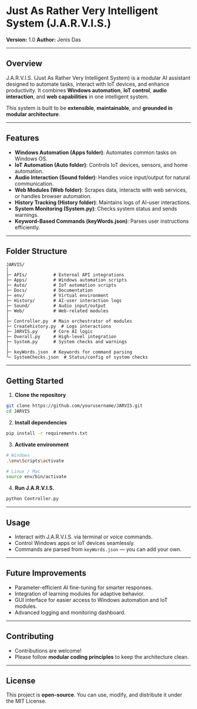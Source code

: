 # Just As Rather Very Intelligent System (J.A.R.V.I.S.)

**Version:** 1.0
**Author:** Jenis Das

---

## **Overview**

J.A.R.V.I.S. (Just As Rather Very Intelligent System) is a modular AI assistant designed to automate tasks, interact with IoT devices, and enhance productivity. It combines **Windows automation**, **IoT control**, **audio interaction**, and **web capabilities** in one intelligent system.

This system is built to be **extensible**, **maintainable**, and **grounded in modular architecture**.

---

## **Features**

* **Windows Automation (Apps folder)**: Automates common tasks on Windows OS.
* **IoT Automation (Auto folder)**: Controls IoT devices, sensors, and home automation.
* **Audio Interaction (Sound folder)**: Handles voice input/output for natural communication.
* **Web Modules (Web folder)**: Scrapes data, interacts with web services, or handles browser automation.
* **History Tracking (History folder)**: Maintains logs of AI-user interactions.
* **System Monitoring (System.py)**: Checks system status and sends warnings.
* **Keyword-Based Commands (keyWords.json)**: Parses user instructions efficiently.

---

## **Folder Structure**

```
JARVIS/
│
├─ APIs/          # External API integrations
├─ Apps/          # Windows automation scripts
├─ Auto/          # IoT automation scripts
├─ Docs/          # Documentation
├─ env/           # Virtual environment
├─ History/       # AI-user interaction logs
├─ Sound/         # Audio input/output
├─ Web/           # Web-related modules
│
├─ Controller.py  # Main orchestrator of modules
├─ Createhistory.py  # Logs interactions
├─ JARVIS.py      # Core AI logic
├─ Overall.py     # High-level integration
├─ System.py      # System checks and warnings
│
├─ keyWords.json  # Keywords for command parsing
└─ SystemChecks.json  # Status/config of system checks
```

---

## **Getting Started**

1. **Clone the repository**

```bash
git clone https://github.com/yourusername/JARVIS.git
cd JARVIS
```

2. **Install dependencies**

```bash
pip install -r requirements.txt
```

3. **Activate environment**

```bash
# Windows
.\env\Scripts\activate

# Linux / Mac
source env/bin/activate
```

4. **Run J.A.R.V.I.S.**

```bash
python Controller.py
```

---

## **Usage**

* Interact with J.A.R.V.I.S. via terminal or voice commands.
* Control Windows apps or IoT devices seamlessly.
* Commands are parsed from `keyWords.json` — you can add your own.

---

## **Future Improvements**

* Parameter-efficient AI fine-tuning for smarter responses.
* Integration of learning modules for adaptive behavior.
* GUI interface for easier access to Windows automation and IoT modules.
* Advanced logging and monitoring dashboard.

---

## **Contributing**

* Contributions are welcome!
* Please follow **modular coding principles** to keep the architecture clean.

---

## **License**

This project is **open-source**. You can use, modify, and distribute it under the MIT License.
